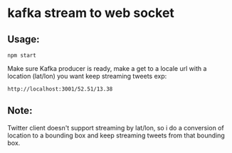 # kafka stream to web socket

## Usage:
```
npm start
```

Make sure Kafka producer is ready, make a get to a locale url with a location (lat/lon) you want keep streaming tweets exp:
```
http://localhost:3001/52.51/13.38
```

## Note:

Twitter client doesn't support streaming by lat/lon, so i do a conversion of location to a bounding box and keep streaming tweets from that bounding box.
